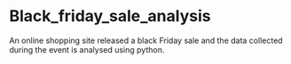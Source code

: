 # Black_friday_sale_analysis
An online shopping site released a black Friday sale and the data collected during the event is analysed using python.
